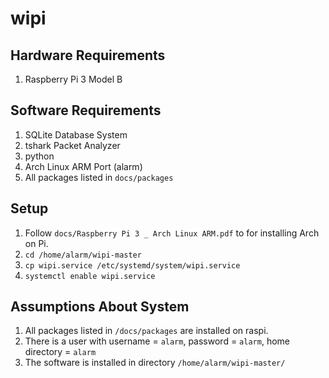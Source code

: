 # wipi

## Hardware Requirements
1. Raspberry Pi 3 Model B

## Software Requirements
1. SQLite Database System
2. tshark Packet Analyzer
3. python 
4. Arch Linux ARM Port (alarm)
5. All packages listed in `docs/packages`

## Setup
1. Follow `docs/Raspberry Pi 3 _ Arch Linux ARM.pdf` to for installing Arch
   on Pi.
2. `cd /home/alarm/wipi-master`
3. `cp wipi.service /etc/systemd/system/wipi.service`
4. `systemctl enable wipi.service`

## Assumptions About System
1. All packages listed in `/docs/packages` are installed on raspi.
2. There is a user with username = `alarm`, password = `alarm`, home directory = `alarm`
3. The software is installed in directory `/home/alarm/wipi-master/`
